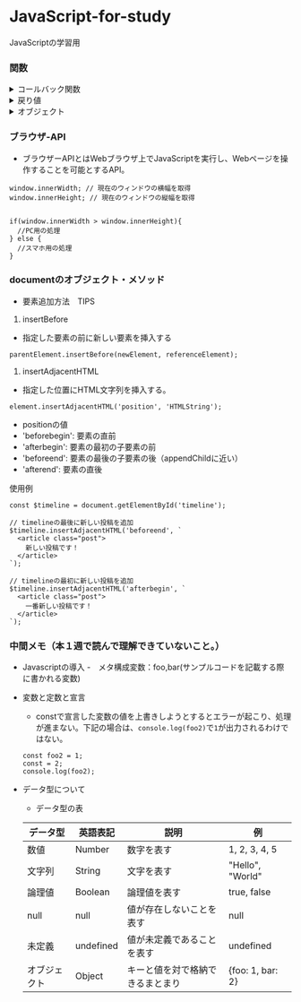 # JavaScript-for-study
JavaScriptの学習用
### 関数
<details><summary>コールバック関数</summary>

```
const foo = (callback) => {
  console.log("work A");
  callback();
};

const bar = () => {
  console.log("work B");
};

foo(bar);
```
- 関数の引数にさらに関数を渡す。
- barはfooを呼び出した時にcallbackに代入される。
- foo内のcallback()にて呼び出されて、実行される。

</details>
<details><summary>戻り値</summary>

- 関数の処理結果を変数に代入したり、他の関数の引数にしたりできる。
```
const getSeason = () => {
  const month = new Date().getMonth() + 1;
  if(month >= 3 && month <= 5){
    return "spring";
  } else if (month >= 6 && month <= 8){
    return "summer";
  } else if (month >= 9 && month <= 11){
    return "autumn";
  } else {
    return "winter";
  }
};
const season = getSeason(); //関数の結果を変数に代入している。
if (season == "autumn"){　// getSeasonの結果を条件式にして分岐処理
  changeDarkMode(3);
} else {
  changeDarkMode(20);
};
```
</details>
<details><summary>オブジェクト</summary>

- データをまとめて管理するための箱のようなもの
```例
const snsUser3 = {
  id: 1,
  username: "taro",
  followers: ["Yamada","Suzuki","Tanaka"],
  following: ["Yamada", "Suzuki"],
  posts: null,
  settings: { // オブジェクト内のオブジェクト
    premium: true,
    darkMode: false,
  }
  // actions: {
  //   like: () => {...},
  //   post: () => {...},
  // }
};
console.log(snsUser3.username); // 呼び出し
console.log(snsUser3.settings.premium); // オブジェクト呼び出し
console.log(snsUser3.followers[2]);　// 配列呼び出し
snsUser3.actions.like(); // likeメソッドを実行
```
</details>

### ブラウザ-API
- ブラウザーAPIとはWebブラウザ上でJavaScriptを実行し、Webページを操作することを可能とするAPI。
```
window.innerWidth; // 現在のウィンドウの横幅を取得
window.innerHeight; // 現在のウィンドウの縦幅を取得
```

```javascript:具体例

if(window.innerWidth > window.innerHeight){
  //PC用の処理
} else {
  //スマホ用の処理
}
```
### documentのオブジェクト・メソッド
- 要素追加方法　TIPS
1. insertBefore
- 指定した要素の前に新しい要素を挿入する
```
parentElement.insertBefore(newElement, referenceElement);
```
1. insertAdjacentHTML
- 指定した位置にHTML文字列を挿入する。
```
element.insertAdjacentHTML('position', 'HTMLString');
```
- positionの値
 - 'beforebegin': 要素の直前
 - 'afterbegin': 要素の最初の子要素の前
 - 'beforeend': 要素の最後の子要素の後（appendChildに近い）
 - 'afterend': 要素の直後

使用例
```
const $timeline = document.getElementById('timeline');

// timelineの最後に新しい投稿を追加
$timeline.insertAdjacentHTML('beforeend', `
  <article class="post">
    新しい投稿です！
  </article>
`);

// timelineの最初に新しい投稿を追加
$timeline.insertAdjacentHTML('afterbegin', `
  <article class="post">
    一番新しい投稿です！
  </article>
`);
```
### 中間メモ（本１週で読んで理解できていないこと。）
- Javascriptの導入
  -　メタ構成変数：foo,bar(サンプルコードを記載する際に書かれる変数)
- 変数と定数と宣言
  - constで宣言した変数の値を上書きしようとするとエラーが起こり、処理が進まない。下記の場合は、`console.log(foo2)`で`1`が出力されるわけではない。
  ```
  const foo2 = 1;
  const = 2;
  console.log(foo2);
  ```
- データ型について
  - データ型の表
  
  | データ型 | 英語表記 | 説明 | 例 |
  | ---- | ---- | ---- | ---- |
  | 数値 | Number | 数字を表す | 1, 2, 3, 4, 5 |
  | 文字列 | String | 文字を表す | "Hello", "World" |
  | 論理値 | Boolean | 論理値を表す | true, false |
  | null | null | 値が存在しないことを表す | null |
  | 未定義 | undefined | 値が未定義であることを表す | undefined |
  | オブジェクト | Object | キーと値を対で格納できるまとまり | {foo: 1, bar: 2} |
